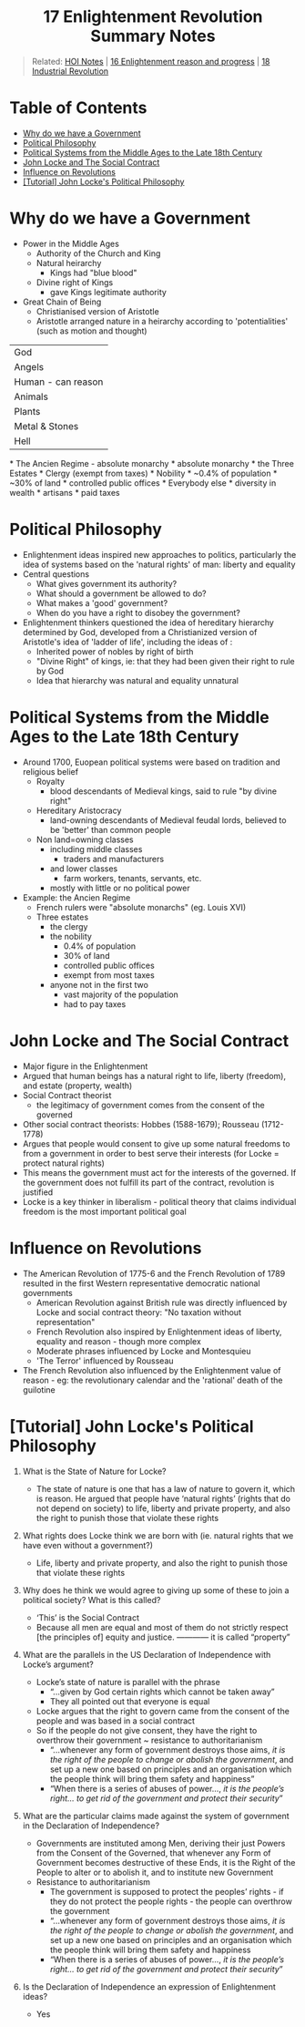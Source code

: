 <h1 align="center"><b> 17 Enlightenment Revolution Summary Notes </b></h1>

> Related: [HOI Notes](/tcfs-notes/HOI/README.md) | [16 Enlightenment reason and progress](hoi-16-summary-notes.md) | [18 Industrial Revolution](hoi-18-summary-notes.md)
> 
<h1>Table of Contents</h1>

- [Why do we have a Government](#why-do-we-have-a-government)
- [Political Philosophy](#political-philosophy)
- [Political Systems from the Middle Ages to the Late 18th Century](#political-systems-from-the-middle-ages-to-the-late-18th-century)
- [John Locke and The Social Contract](#john-locke-and-the-social-contract)
- [Influence on Revolutions](#influence-on-revolutions)
- [[Tutorial] John Locke's Political Philosophy](#tutorial-john-lockes-political-philosophy)

# Why do we have a Government
* Power in the Middle Ages 
  * Authority of the Church and King 
  * Natural heirarchy 
      * Kings had "blue blood" 
  * Divine right of Kings 
      * gave Kings legitimate authority 
* Great Chain of Being 
  * Christianised version of Aristotle 
  * Aristotle arranged nature in a heirarchy according to 'potentialities' (such as motion and thought) 
<table>
<tr><td>God</td></tr>
<tr><td>Angels</td></tr>
<tr><td>Human - can reason </td></tr>
<tr><td>Animals</td></tr>
<tr><td>Plants</td></tr>
<tr><td>Metal & Stones</td></tr>
<tr><td>Hell</td></tr>
</table>
* The Ancien Regime - absolute monarchy 
  * absolute monarchy 
  * the Three Estates 
      * Clergy (exempt from taxes) 
      * Nobility  
          * ~0.4% of population  
          * ~30% of land 
          * controlled public offices 
      * Everybody else 
          * diversity in wealth 
          * artisans 
          * paid taxes 

# Political Philosophy
* Enlightenment ideas inspired new approaches to politics, particularly the idea of systems based on the 'natural rights' of man: liberty and equality 
* Central questions 
    * What gives government its authority? 
    * What should a government be allowed to do? 
    * What makes a 'good' government? 
    * When do you have a right to disobey the government? 
* Enlightenment thinkers questioned the idea of hereditary hierarchy determined by God, developed from a Christianized version of Aristotle's idea of 'ladder of life', including the ideas of : 
    * Inherited power of nobles by right of birth 
    * "Divine Right" of kings, ie: that they had been given their right to rule by God 
    * Idea that hierarchy was natural and equality unnatural 

# Political Systems from the Middle Ages to the Late 18th Century
* Around 1700, Euopean political systems were based on tradition and religious belief 
    * Royalty 
        * blood descendants of Medieval kings, said to rule "by divine right" 
    * Hereditary Aristocracy 
        * land-owning descendants of Medieval feudal lords, believed to be 'better' than common people 
    * Non land=owning classes 
        * including middle classes 
            * traders and manufacturers 
        * and lower classes 
            * farm workers, tenants, servants, etc. 
        * mostly with little or no political power 
* Example: the Ancien Regime 
    * French rulers were "absolute monarchs" (eg. Louis XVI) 
    * Three estates 
        * the clergy 
        * the nobility 
            * 0.4% of population 
            * 30% of land 
            * controlled public offices 
            * exempt from most taxes 
        * anyone not in the first two  
            * vast majority of the population 
            * had to pay taxes 

# John Locke and The Social Contract
* Major figure in the Enlightenment 
* Argued that human beings has a natural right to life, liberty (freedom), and estate (property, wealth) 
* Social Contract theorist 
    * the legitimacy of government comes from the consent of the governed 
* Other social contract theorists: Hobbes (1588-1679); Rousseau (1712-1778) 
* Argues that people would consent to give up some natural freedoms to from a government in order to best serve their interests (for Locke = protect natural rights) 
* This means the government must act for the interests of the governed. If the government does not fulfill its part of the contract, revolution is justified 
* Locke is a key thinker in liberalism - political theory that claims individual freedom is the most important political goal 

# Influence on Revolutions
* The American Revolution of 1775-6 and the French Revolution of 1789 resulted in the first Western representative democratic national governments 
    * American Revolution against British rule was directly influenced by Locke and social contract theory: "No taxation without representation" 
    * French Revolution also inspired by Enlightenment ideas of liberty, equality and reason - though more complex 
    * Moderate phrases influenced by Locke and Montesquieu 
    * 'The Terror' influenced by Rousseau 
* The French Revolution also influenced by the Enlightenment value of reason - eg: the revolutionary calendar and the 'rational' death of the guilotine 

# [Tutorial] John Locke's Political Philosophy
1. What is the State of Nature for Locke?
   * The state of nature is one that has a law of nature to govern it, which is reason. He argued that people have ‘natural rights’ (rights that do not depend on society) to life, liberty and private property, and also the right to punish those that violate these rights

2. What rights does Locke think we are born with (ie. natural rights that we have even without a government?)
   * Life, liberty and private property, and also the right to punish those that violate these rights

3. Why does he think we would agree to giving up some of these to join a political society? What is this called?
   * ‘This’ is the Social Contract
   * Because all men are equal and most of them do not strictly respect [the principles of] equity and justice.  ———— it is called “property”

4. What are the parallels in the US Declaration of Independence  with Locke’s argument?
   * Locke’s state of nature is parallel with the phrase
     * “...given by God certain rights which cannot be taken away”
     * They all pointed out that everyone is equal
   * Locke argues that the right to govern came from the consent of the people and was based in a social contract
   * So if the people do not give consent, they have the right to overthrow their government ~ resistance to authoritarianism
     * “...whenever any form of government destroys those aims, *it is the right of the people to change or abolish the government*, and set up a new one based on principles and an organisation which the people think will bring them safety and happiness”
     * “When there is a series of abuses of power…, *it is the people’s right… to get rid of the government and protect their security*”

5. What are the particular claims made against the system of government in the Declaration of Independence?
   * Governments are instituted among Men, deriving their just Powers from the Consent of the Governed, that whenever any Form of Government becomes destructive of these Ends, it is the Right of the People to alter or to abolish it, and to institute new Government
   * Resistance to authoritarianism
     * The government is supposed to protect the peoples’ rights - if they do not protect the people rights - the people can overthrow the government
     * “...whenever any form of government destroys those aims, *it is the right of the people to change or abolish the government*, and set up a new one based on principles and an organisation which the people think will bring them safety and happiness
     * “When there is a series of abuses of power…, *it is the people’s right… to get rid of the government and protect their security*”

6. Is the Declaration of Independence an expression of Enlightenment ideas?
   * Yes
